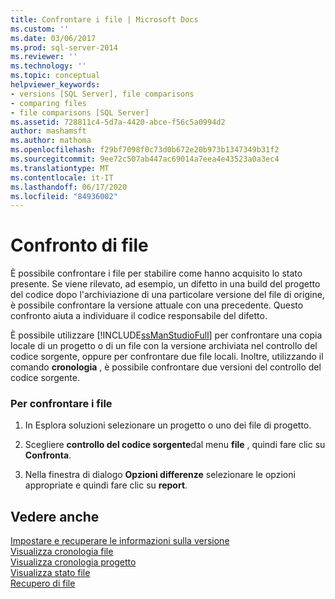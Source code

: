 ```yaml
---
title: Confrontare i file | Microsoft Docs
ms.custom: ''
ms.date: 03/06/2017
ms.prod: sql-server-2014
ms.reviewer: ''
ms.technology: ''
ms.topic: conceptual
helpviewer_keywords:
- versions [SQL Server], file comparisons
- comparing files
- file comparisons [SQL Server]
ms.assetid: 728811c4-5d7a-4420-abce-f56c5a0994d2
author: mashamsft
ms.author: mathoma
ms.openlocfilehash: f29bf7098f0c73d0b672e20b973b1347349b31f2
ms.sourcegitcommit: 9ee72c507ab447ac69014a7eea4e43523a0a3ec4
ms.translationtype: MT
ms.contentlocale: it-IT
ms.lasthandoff: 06/17/2020
ms.locfileid: "84936002"
---
```

# <a name="compare-files"></a>Confronto di file
  È possibile confrontare i file per stabilire come hanno acquisito lo stato presente. Se viene rilevato, ad esempio, un difetto in una build del progetto del codice dopo l'archiviazione di una particolare versione del file di origine, è possibile confrontare la versione attuale con una precedente. Questo confronto aiuta a individuare il codice responsabile del difetto.  
  
 È possibile utilizzare [!INCLUDE[ssManStudioFull](../includes/ssmanstudiofull-md.md)] per confrontare una copia locale di un progetto o di un file con la versione archiviata nel controllo del codice sorgente, oppure per confrontare due file locali. Inoltre, utilizzando il comando **cronologia** , è possibile confrontare due versioni del controllo del codice sorgente.  
  
### <a name="to-compare-files"></a>Per confrontare i file  
  
1.  In Esplora soluzioni selezionare un progetto o uno dei file di progetto.  
  
2.  Scegliere **controllo del codice sorgente**dal menu **file** , quindi fare clic su **Confronta**.  
  
3.  Nella finestra di dialogo **Opzioni differenze** selezionare le opzioni appropriate e quindi fare clic su **report**.  
  
## <a name="see-also"></a>Vedere anche  
 [Impostare e recuperare le informazioni sulla versione](../../2014/database-engine/set-and-retrieve-version-information.md)   
 [Visualizza cronologia file](../../2014/database-engine/view-file-history.md)   
 [Visualizza cronologia progetto](../../2014/database-engine/view-project-history.md)   
 [Visualizza stato file](../../2014/database-engine/view-file-status.md)   
 [Recupero di file](../../2014/database-engine/retrieve-files.md)  
  
  
